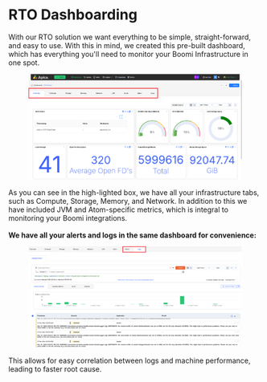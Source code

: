 # RTO Dashboarding

With our RTO solution we want everything to be simple, straight-forward, and easy to use. With this in mind, we created this pre-built dashboard, which has everything you'll need to monitor your Boomi Infrastructure in one spot.&#x20;

<figure><img src="../../.gitbook/assets/image (4) (1) (1) (1) (1) (1).png" alt=""><figcaption></figcaption></figure>

As you can see in the high-lighted box, we have all your infrastructure tabs, such as Compute, Storage, Memory, and Network. In addition to this we have included JVM and Atom-specific metrics, which is integral to monitoring your Boomi integrations. \
\
**We have all your alerts and logs in the same dashboard for convenience:**

<figure><img src="../../.gitbook/assets/image (6) (1) (1) (1) (1).png" alt=""><figcaption></figcaption></figure>

This allows for easy correlation between logs and machine performance, leading to faster root cause.
